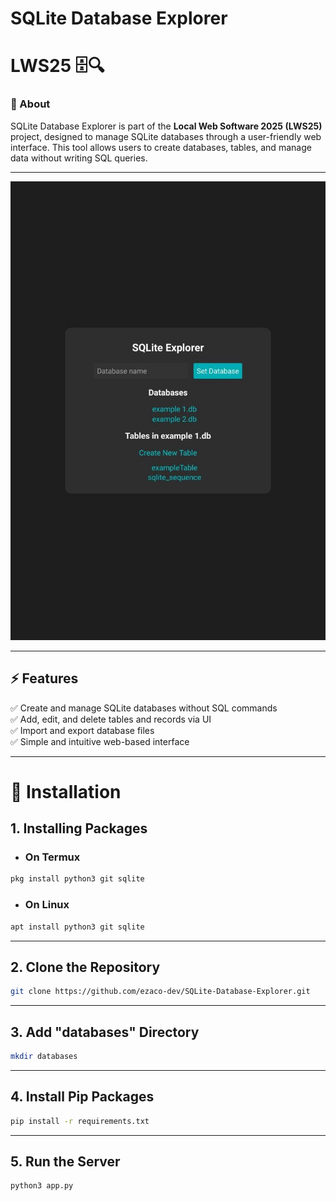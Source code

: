 # SQLite Database Explorer  
# LWS25 🗄️🔍  

### 🎯 About  
SQLite Database Explorer is part of the **Local Web Software 2025 (LWS25)** project, designed to manage SQLite databases through a user-friendly web interface. This tool allows users to create databases, tables, and manage data without writing SQL queries.  

---

<img src="screenshot.jpg">

---

## ⚡ Features  
✅ Create and manage SQLite databases without SQL commands  
✅ Add, edit, and delete tables and records via UI  
✅ Import and export database files  
✅ Simple and intuitive web-based interface  

---

# 🚀 Installation  
## 1. Installing Packages  
- ### On Termux  
```bash  
pkg install python3 git sqlite
```
- ### On Linux

```bash 
apt install python3 git sqlite
```

---

## 2. Clone the Repository
```bash
git clone https://github.com/ezaco-dev/SQLite-Database-Explorer.git
```
---
## 3. Add "databases" Directory
```bash
mkdir databases
```
---
## 4. Install Pip Packages
```bash
pip install -r requirements.txt
```

---

## 5. Run the Server
```bash
python3 app.py
```